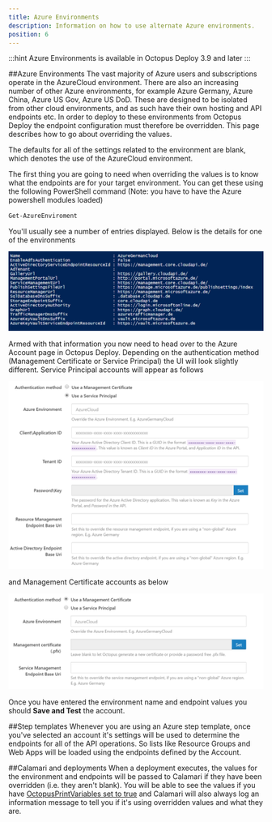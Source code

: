 ```yaml
---
title: Azure Environments
description: Information on how to use alternate Azure environments.
position: 6
---
```


:::hint
Azure Environments is available in Octopus Deploy 3.9 and later
:::

##Azure Environments
The vast majority of Azure users and subscriptions operate in the AzureCloud environment.  There are also an increasing number of other Azure environments, for example Azure Germany, Azure China, Azure US Gov, Azure US DoD.  These are designed to be isolated from other cloud environments, and as such have their own hosting and API endpoints etc.  In order to deploy to these environments from Octopus Deploy the endpoint configuration must therefore be overridden.  This page describes how to go about overriding the values.

The defaults for all of the settings related to the environment are blank, which denotes the use of the AzureCloud environment.

The first thing you are going to need when overriding the values is to know what the endpoints are for your target environment.  You can get these using the following PowerShell command (Note: you have to have the Azure powershell modules loaded)

```powershell
Get-AzureEnviroment
```

You'll usually see a number of entries displayed.  Below is the details for one of the environments

![](/docs/images/azure-environments/de.png "width=500")

Armed with that information you now need to head over to the Azure Account page in Octopus Deploy.  Depending on the authentication method (Management Certificate or Service Principal) the UI will look slightly different.  Service Principal accounts will appear as follows

![](/docs/images/azure-environments/sp.png "width=500")

and Management Certificate accounts as below

![](/docs/images/azure-environments/mc.png "width=500")

Once you have entered the environment name and endpoint values you should **Save and Test** the account.

##Step templates
Whenever you are using an Azure step template, once you've selected an account it's settings will be used to determine the endpoints for all of the API operations.  So lists like Resource Groups and Web Apps will be loaded using the endpoints defined by the Account.

##Calamari and deployments
When a deployment executes, the values for the environment and endpoints will be passed to Calamari if they have been overridden (i.e. they aren't blank).  You will be able to see the values if you have [OctopusPrintVariables set to true](/docs/how-to/debug-problems-with-octopus-variables#DebugproblemswithOctopusvariables-Writethevariablestothedeploymentlog) and Calamari will also always log an information message to tell you if it's using overridden values and what they are.
